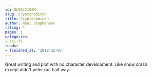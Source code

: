```yaml
---
id: OL9232188M
slug: cryptonomicon
title: Cryptonomicon
author: Neal Stephenson
rating: 4
pages: 1
categories:
- sci-fi
reads:
- finished_at: '2018-12-07'
---
```

Great writing and plot with no character development. Like snow crash except didn't peter out half way.
